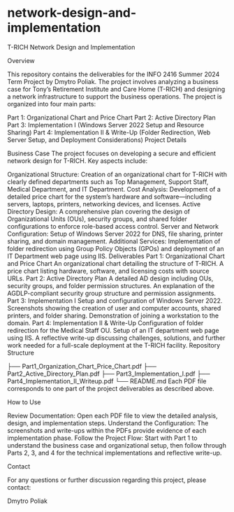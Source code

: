 # network-design-and-implementation
T-RICH Network Design and Implementation

Overview

This repository contains the deliverables for the INFO 2416 Summer 2024 Term Project by Dmytro Poliak. The project involves analyzing a business case for Tony’s Retirement Institute and Care Home (T-RICH) and designing a network infrastructure to support the business operations. The project is organized into four main parts:

Part 1: Organizational Chart and Price Chart
Part 2: Active Directory Plan
Part 3: Implementation I (Windows Server 2022 Setup and Resource Sharing)
Part 4: Implementation II & Write-Up (Folder Redirection, Web Server Setup, and Deployment Considerations)
Project Details

Business Case
The project focuses on developing a secure and efficient network design for T-RICH. Key aspects include:

Organizational Structure: Creation of an organizational chart for T-RICH with clearly defined departments such as Top Management, Support Staff, Medical Department, and IT Department.
Cost Analysis: Development of a detailed price chart for the system’s hardware and software—including servers, laptops, printers, networking devices, and licenses.
Active Directory Design: A comprehensive plan covering the design of Organizational Units (OUs), security groups, and shared folder configurations to enforce role-based access control.
Server and Network Configuration: Setup of Windows Server 2022 for DNS, file sharing, printer sharing, and domain management.
Additional Services: Implementation of folder redirection using Group Policy Objects (GPOs) and deployment of an IT Department web page using IIS.
Deliverables
Part 1: Organizational Chart and Price Chart
An organizational chart detailing the structure of T-RICH.
A price chart listing hardware, software, and licensing costs with source URLs.
Part 2: Active Directory Plan
A detailed AD design including OUs, security groups, and folder permission structures.
An explanation of the AGDLP-compliant security group structure and permission assignments.
Part 3: Implementation I
Setup and configuration of Windows Server 2022.
Screenshots showing the creation of user and computer accounts, shared printers, and folder sharing.
Demonstration of joining a workstation to the domain.
Part 4: Implementation II & Write-Up
Configuration of folder redirection for the Medical Staff OU.
Setup of an IT department web page using IIS.
A reflective write-up discussing challenges, solutions, and further work needed for a full-scale deployment at the T-RICH facility.
Repository Structure

├── Part1_Organization_Chart_Price_Chart.pdf
├── Part2_Active_Directory_Plan.pdf
├── Part3_Implementation_I.pdf
├── Part4_Implementation_II_Writeup.pdf
└── README.md
Each PDF file corresponds to one part of the project deliverables as described above.

How to Use

Review Documentation: Open each PDF file to view the detailed analysis, design, and implementation steps.
Understand the Configuration: The screenshots and write-ups within the PDFs provide evidence of each implementation phase.
Follow the Project Flow: Start with Part 1 to understand the business case and organizational setup, then follow through Parts 2, 3, and 4 for the technical implementations and reflective write-up.


Contact

For any questions or further discussion regarding this project, please contact:

Dmytro Poliak
